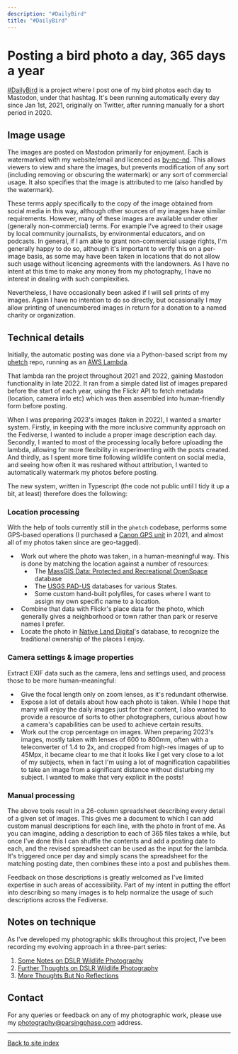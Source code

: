 ```yaml
---
description: "#DailyBird"
title: "#DailyBird"
---
```


<style>ul li { list-style-position: inherit; list-style-type: disc; padding-left: 0.5em; }</style>

# Posting a bird photo a day, 365 days a year

[#DailyBird](https://m.phase.org/@parsingphase/tagged/DailyBird) is a project where I post one of my bird photos each day
to Mastodon, under that hashtag. It's been running automatically every day since Jan 1st, 2021, originally on Twitter,
after running manually for a short period in 2020.

## Image usage

The images are posted on Mastodon primarily for enjoyment. Each is watermarked with my website/email and licenced as [by-nc-nd](https://creativecommons.org/licenses/by-nc-nd/4.0/). This allows viewers to view and share the images, but prevents modification of any sort (including removing or obscuring the watermark) or any sort of commercial usage. It also specifies that the image is attributed to me (also handled by the watermark).

These terms apply specifically to the copy of the image obtained from social media in this way, although other sources of my images have similar requirements.
However, many of these images are available under other (generally non-commercial) terms. For example I've agreed to their usage by local community journalists, by environmental educators, and on podcasts. In general, if I am able to grant non-commercial usage rights, I'm generally happy to do so, although it's important to verify this on a per-image basis, as some may have been taken in locations that do not allow such usage without licencing agreements with the landowners. As I have no intent at this time to make any money from my photography, I have no interest in dealing with such complexities.

Nevertheless, I have occasionally been asked if I will sell prints of my images. Again I have no intention to do so directly, but occasionally I may allow printing of unencumbered images in return for a donation to a named charity or organization.

## Technical details

Initially, the automatic posting was done via a Python-based script from my [phetch](https://github.com/parsingphase/phetch)
repo, running as an [AWS Lambda](https://aws.amazon.com/lambda/).

That lambda ran the project throughout 2021 and 2022, gaining Mastodon functionality in late 2022. It ran from
a simple dated list of images prepared before the start of each year, using the Flickr API to fetch metadata
(location, camera info etc) which was then assembled into human-friendly form before posting.

When I was preparing 2023's images (taken in 2022), I wanted a smarter system. Firstly, in keeping with the more
inclusive community approach on the Fediverse, I wanted to include a proper image description each day. Secondly, I
wanted to most of the processing locally before uploading the lambda, allowing for more flexibility in experimenting
with the posts created. And thirdly, as I spent more time following wildlife content on social media, and seeing how
often it was reshared without attribution, I wanted to automatically watermark my photos before posting.

The new system, written in Typescript (the code not public until I tidy it up a bit, at least) therefore does the following:

### Location processing

With the help of tools currently still in the `phetch` codebase, performs some GPS-based operations (I purchased a [Canon GPS unit](https://www.bhphotovideo.com/c/product/847538-REG/Canon_6363B001_GPS_Receiver_GP_E2.html) in 2021, and almost all of my photos taken since are geo-tagged).

- Work out where the photo was taken, in a human-meaningful way. This is done by matching the location against a number of resources:
  - The [MassGIS Data: Protected and Recreational OpenSpace](https://www.mass.gov/info-details/massgis-data-protected-and-recreational-openspace) database
  - The [USGS PAD-US](https://maps.usgs.gov/padus/) databases for various States.
  - Some custom hand-built polyfiles, for cases where I want to assign my own specific name to a location.
- Combine that data with Flickr's place data for the photo, which generally gives a neighborhood or town rather than park or reserve names I prefer.
- Locate the photo in [Native Land Digital](https://native-land.ca/resources/api-docs/)'s database, to recognize the traditional ownership of the places I enjoy.

### Camera settings & image properties

Extract EXIF data such as the camera, lens and settings used, and process those to be more human-meaningful:

- Give the focal length only on zoom lenses, as it's redundant otherwise.
- Expose a lot of details about how each photo is taken. While I hope that many will enjoy the daily images just for their content, I also wanted to provide a resource of sorts to other photographers, curious about how a camera's capabilities can be used to achieve certain results.
- Work out the crop percentage on images. When preparing 2023's images, mostly taken with lenses of 600 to 800mm, often with a teleconverter of 1.4 to 2x, and cropped from high-res images of up to 45Mpx, it became clear to me that it looks like I get very close to a lot of my subjects, when in fact I'm using a lot of magnification capabilities to take an image from a significant distance without disturbing my subject. I wanted to make that very explicit in the posts!

### Manual processing

The above tools result in a 26-column spreadsheet describing every detail of a given set of images. This gives me a document to which I can add custom manual descriptions for each line, with the photo in front of me. As you can imagine, adding a description to each of 365 files takes a while, but once I've done this I can shuffle the contents and add a posting date to each, and the revised spreadsheet can be used as the input for the lambda. It's triggered once per day and simply scans the spreadsheet for the matching posting date, then combines these into a post and publishes them.

Feedback on those descriptions is greatly welcomed as I've limited expertise in such areas of accessibility. Part of my intent in putting the effort into describing so many images is to help normalize the usage of such descriptions across the Fediverse.

## Notes on technique

As I've developed my photographic skills throughout this project, I've been recording my evolving approach in a three-part series:

1. [Some Notes on DSLR Wildlife Photography](https://parsingphase.medium.com/some-notes-on-wildlife-photography-6370ea4f8965)
2. [Further Thoughts on DSLR Wildlife Photography](https://parsingphase.medium.com/further-thoughts-on-dslr-wildlife-photography-c528cb7b37de)
3. [More Thoughts But No Reflections](https://parsingphase.medium.com/more-thoughts-but-no-reflections-taking-wildlife-photography-mirrorless-f244639aca13)

## Contact

For any queries or feedback on any of my photographic work, please use my [photography@parsingphase.com](mailto:photography@parsingphase.com) address.

---

[Back to site index](..)
